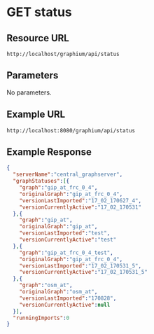 # GET status

## Resource URL

`http://localhost/graphium/api/status`

## Parameters

No parameters.

## Example URL

`http://localhost:8080/graphium/api/status`

## Example Response

```json
{
  "serverName":"central_graphserver",
  "graphStatuses":[{
    "graph":"gip_at_frc_0_4",
	"originalGraph":"gip_at_frc_0_4",
	"versionLastImported":"17_02_170627_4",
	"versionCurrentlyActive":"17_02_170531"
  },{
    "graph":"gip_at",
	"originalGraph":"gip_at",
	"versionLastImported":"test",
	"versionCurrentlyActive":"test"
  },{
    "graph":"gip_at_frc_0_4_test",
	"originalGraph":"gip_at_frc_0_4",
	"versionLastImported":"17_02_170531_5",
	"versionCurrentlyActive":"17_02_170531_5"
  },{
    "graph":"osm_at",
	"originalGraph":"osm_at",
	"versionLastImported":"170828",
	"versionCurrentlyActive":null
  }],
  "runningImports":0
}
```
